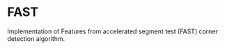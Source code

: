 # FAST

Implementation of Features from accelerated segment test (FAST) corner detection algorithm.
